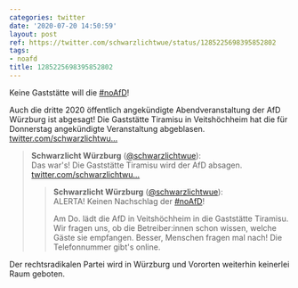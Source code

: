 ```yaml
---
categories: twitter
date: '2020-07-20 14:50:59'
layout: post
ref: https://twitter.com/schwarzlichtwue/status/1285225698395852802
tags:
- noafd
title: 1285225698395852802
---
```

Keine Gaststätte will die [#noAfD](/t/noafd)!



Auch die dritte 2020 öffentlich angekündigte Abendveranstaltung der AfD Würzburg ist abgesagt! Die Gaststätte Tiramisu in Veitshöchheim hat die für Donnerstag angekündigte Veranstaltung abgeblasen. [twitter.com/schwarzlichtwu…](https://twitter.com/schwarzlichtwue/status/1285223054604488706)
> <b>Schwarzlicht Würzburg</b> ([@schwarzlichtwue](https://twitter.com/schwarzlichtwue)):  
>Das war's! Die Gaststätte Tiramisu wird der AfD absagen. [twitter.com/schwarzlichtwu…](https://twitter.com/schwarzlichtwue/status/1285188019062964224)  
>> <b>Schwarzlicht Würzburg</b> ([@schwarzlichtwue](https://twitter.com/schwarzlichtwue)):    
>>ALERTA! Keinen Nachschlag der [#noAfD](/t/noafd)!    
>>    
>>    
>>    
>>Am Do. lädt die AfD in Veitshöchheim in die Gaststätte Tiramisu. Wir fragen uns, ob die Betreiber:innen schon wissen, welche Gäste sie empfangen. Besser, Menschen fragen mal nach! Die Telefonnummer gibt's online.     
>  
>  


Der rechtsradikalen Partei wird in Würzburg und Vororten weiterhin keinerlei Raum geboten.